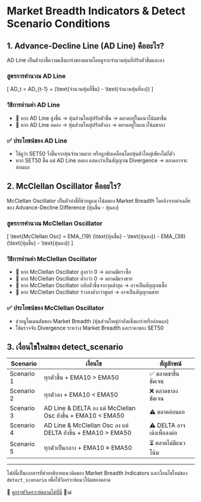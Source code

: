 # Market Breadth Indicators & Detect Scenario Conditions

## 1. Advance-Decline Line (AD Line) คืออะไร?
AD Line เป็นตัวบ่งชี้ความแข็งแกร่งของตลาดโดยดูจากจำนวนหุ้นที่ปรับตัวขึ้นและลง

### สูตรการคำนวณ AD Line
\[ AD_t = AD_{t-1} + (\text{จำนวนหุ้นที่ขึ้น} - \text{จำนวนหุ้นที่ลง}) \]

### วิธีการอ่านค่า AD Line
- 📌 หาก AD Line สูงขึ้น → หุ้นส่วนใหญ่ปรับตัวขึ้น → ตลาดอยู่ในแนวโน้มขาขึ้น
- 📌 หาก AD Line ลดลง → หุ้นส่วนใหญ่ปรับตัวลง → ตลาดอยู่ในแนวโน้มขาลง

### ✅ ประโยชน์ของ AD Line
- ใช้ดูว่า SET50 วิ่งขึ้นจากหุ้นจำนวนมาก หรือถูกขับเคลื่อนโดยหุ้นตัวใหญ่เพียงไม่กี่ตัว
- หาก SET50 ขึ้น แต่ AD Line ลดลง แสดงว่าเป็นสัญญาณ Divergence → ตลาดอาจจะอ่อนแอ

## 2. McClellan Oscillator คืออะไร?
McClellan Oscillator เป็นตัวบ่งชี้ที่ช่วยดูแนวโน้มของ Market Breadth โดยอิงจากค่าเฉลี่ยของ Advance-Decline Difference (หุ้นขึ้น - หุ้นลง)

### สูตรการคำนวณ McClellan Oscillator
\[ \text{McClellan Osc} = EMA_{19} (\text{หุ้นขึ้น} - \text{หุ้นลง}) - EMA_{39} (\text{หุ้นขึ้น} - \text{หุ้นลง}) \]

### วิธีการอ่านค่า McClellan Oscillator
- 📌 หาก McClellan Oscillator สูงกว่า 0 → ตลาดมีแรงซื้อ
- 📌 หาก McClellan Oscillator ต่ำกว่า 0 → ตลาดมีแรงขาย
- 📌 หาก McClellan Oscillator กลับตัวขึ้นจากจุดต่ำสุด → อาจเป็นสัญญาณซื้อ
- 📌 หาก McClellan Oscillator ร่วงลงต่ำกว่าศูนย์ → อาจเป็นสัญญาณขาย

### ✅ ประโยชน์ของ McClellan Oscillator
- ช่วยดูโมเมนตัมของ Market Breadth (หุ้นส่วนใหญ่กำลังแข็งแกร่งหรืออ่อนแอ)
- ใช้ตรวจจับ Divergence ระหว่าง Market Breadth และราคาของ SET50

## 3. เงื่อนไขใหม่ของ detect_scenario

| Scenario | เงื่อนไข | สัญลักษณ์ |
|-----------|----------|------------|
| Scenario 1 | ทุกตัวขึ้น + EMA10 > EMA50 | ✅ ตลาดขาขึ้นชัดเจน |
| Scenario 2 | ทุกตัวลง + EMA10 < EMA50 | ❌ ตลาดขาลงชัดเจน |
| Scenario 3 | AD Line & DELTA ลง แต่ McClellan Osc ยังขึ้น + EMA10 < EMA50 | ⚠️ ตลาดอ่อนแอ |
| Scenario 4 | AD Line & McClellan Osc ลง แต่ DELTA ยังขึ้น + EMA10 > EMA50 | ⚠️ DELTA อาจเด้งเพื่อลงต่อ |
| Scenario 5 | ทุกตัวเป็นกลาง + EMA10 ≈ EMA50 | ⏳ ตลาดไม่มีแนวโน้ม |

---

ไฟล์นี้เป็นเอกสารที่ช่วยอธิบายแนวคิดของ Market Breadth Indicators และเงื่อนไขใหม่ของ `detect_scenario` เพื่อใช้วิเคราะห์แนวโน้มของตลาด

🔗 [ดูกราฟวิเคราะห์ตลาดได้ที่นี่](https://outliersd-weumrtvxrsaksiumrd2hgg.streamlit.app/?fbclid=IwY2xjawIqDPxleHRuA2FlbQIxMAABHbOdhuREUEkS7ihxxQVh53NjTcNj_JmXBaIWkggStvQryXkhezXcWrLeow_aem_5tTig1IM16WiCzTi7l9fnQ) 🚀📊

